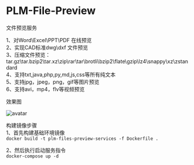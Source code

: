 # PLM-File-Preview

文件预览服务

1、对Word\Excel\PPT\PDF 在线预览  
2、实现CAD标准dwg\dxf 文件预览  
3、压缩文件预览：tar.gz\tar.bzip2\tar.xz\zip\rar\tar\brotli\bzip2\flate\gzip\lz4\snappy\xz\zstandard  
4、支持txt,java,php,py,md,js,css等所有纯文本  
5、支持jpg，jpeg，png，gif等图片预览  
6、支持avi，mp4，flv等视频预览


效果图

![avatar](/tmp/bg.jpg)

构建镜像步骤  
1、首先构建基础环境镜像  
`docker build -t plm-files-preview-services -f Dockerfile .`  

2、然后执行启动服务指令  
`docker-compose up -d`  
